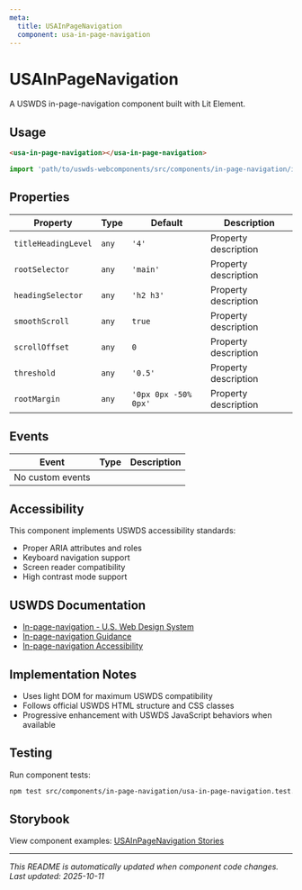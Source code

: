 ```yaml
---
meta:
  title: USAInPageNavigation
  component: usa-in-page-navigation
---
```


# USAInPageNavigation

A USWDS in-page-navigation component built with Lit Element.

## Usage

```html
<usa-in-page-navigation></usa-in-page-navigation>
```

```javascript
import 'path/to/uswds-webcomponents/src/components/in-page-navigation/index.js';
```

## Properties

| Property | Type | Default | Description |
|----------|------|---------|-------------|
| `titleHeadingLevel` | `any` | `'4'` | Property description |
| `rootSelector` | `any` | `'main'` | Property description |
| `headingSelector` | `any` | `'h2 h3'` | Property description |
| `smoothScroll` | `any` | `true` | Property description |
| `scrollOffset` | `any` | `0` | Property description |
| `threshold` | `any` | `'0.5'` | Property description |
| `rootMargin` | `any` | `'0px 0px -50% 0px'` | Property description |

## Events

| Event | Type | Description |
|-------|------|-------------|
| No custom events | | |

## Accessibility

This component implements USWDS accessibility standards:

- Proper ARIA attributes and roles
- Keyboard navigation support
- Screen reader compatibility
- High contrast mode support

## USWDS Documentation

- [In-page-navigation - U.S. Web Design System](https://designsystem.digital.gov/components/in-page-navigation/)
- [In-page-navigation Guidance](https://designsystem.digital.gov/components/in-page-navigation/#guidance)
- [In-page-navigation Accessibility](https://designsystem.digital.gov/components/in-page-navigation/#accessibility)

## Implementation Notes

- Uses light DOM for maximum USWDS compatibility
- Follows official USWDS HTML structure and CSS classes
- Progressive enhancement with USWDS JavaScript behaviors when available

## Testing

Run component tests:

```bash
npm test src/components/in-page-navigation/usa-in-page-navigation.test.ts
```

## Storybook

View component examples: [USAInPageNavigation Stories](http://localhost:6006/?path=/story/components-in-page-navigation)

---

_This README is automatically updated when component code changes._
_Last updated: 2025-10-11_
